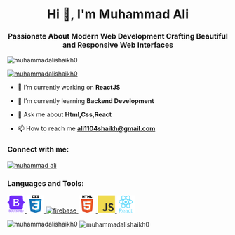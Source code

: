 <h1 align="center">Hi 👋, I'm Muhammad Ali</h1>
<h3 align="center">Passionate About Modern Web Development Crafting Beautiful and Responsive Web Interfaces</h3>

<p align="left"> <img src="https://komarev.com/ghpvc/?username=muhammadalishaikh0&label=Profile%20views&color=0e75b6&style=flat" alt="muhammadalishaikh0" /> </p>

<p align="left"> <a href="https://github.com/ryo-ma/github-profile-trophy"><img src="https://github-profile-trophy.vercel.app/?username=muhammadalishaikh0" alt="muhammadalishaikh0" /></a> </p>

- 🔭 I’m currently working on **ReactJS**

- 🌱 I’m currently learning **Backend Development**

- 💬 Ask me about **Html,Css,React**

- 📫 How to reach me **ali1104shaikh@gmail.com**

<h3 align="left">Connect with me:</h3>
<p align="left">
<a href="https://linkedin.com/in/muhammad ali" target="blank"><img align="center" src="https://raw.githubusercontent.com/rahuldkjain/github-profile-readme-generator/master/src/images/icons/Social/linked-in-alt.svg" alt="muhammad ali" height="30" width="40" /></a>
</p>

<h3 align="left">Languages and Tools:</h3>
<p align="left"> <a href="https://getbootstrap.com" target="_blank" rel="noreferrer"> <img src="https://raw.githubusercontent.com/devicons/devicon/master/icons/bootstrap/bootstrap-plain-wordmark.svg" alt="bootstrap" width="40" height="40"/> </a> <a href="https://www.w3schools.com/css/" target="_blank" rel="noreferrer"> <img src="https://raw.githubusercontent.com/devicons/devicon/master/icons/css3/css3-original-wordmark.svg" alt="css3" width="40" height="40"/> </a> <a href="https://firebase.google.com/" target="_blank" rel="noreferrer"> <img src="https://www.vectorlogo.zone/logos/firebase/firebase-icon.svg" alt="firebase" width="40" height="40"/> </a> <a href="https://www.w3.org/html/" target="_blank" rel="noreferrer"> <img src="https://raw.githubusercontent.com/devicons/devicon/master/icons/html5/html5-original-wordmark.svg" alt="html5" width="40" height="40"/> </a> <a href="https://developer.mozilla.org/en-US/docs/Web/JavaScript" target="_blank" rel="noreferrer"> <img src="https://raw.githubusercontent.com/devicons/devicon/master/icons/javascript/javascript-original.svg" alt="javascript" width="40" height="40"/> </a> <a href="https://reactjs.org/" target="_blank" rel="noreferrer"> <img src="https://raw.githubusercontent.com/devicons/devicon/master/icons/react/react-original-wordmark.svg" alt="react" width="40" height="40"/> </a> </p>

<p><img align="left" src="https://github-readme-stats.vercel.app/api/top-langs?username=muhammadalishaikh0&show_icons=true&locale=en&layout=compact" alt="muhammadalishaikh0" /></p>

<p>&nbsp;<img align="center" src="https://github-readme-stats.vercel.app/api?username=muhammadalishaikh0&show_icons=true&locale=en" alt="muhammadalishaikh0" /></p>
